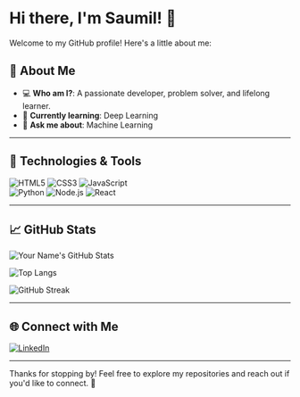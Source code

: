 # Hi there, I'm Saumil! 👋

Welcome to my GitHub profile! Here's a little about me:

## 🌟 About Me

- 💻 **Who am I?**: A passionate developer, problem solver, and lifelong learner.
- 🌱 **Currently learning**: Deep Learning
- 💬 **Ask me about**: Machine Learning

---

## 🔧 Technologies & Tools

![HTML5](https://img.shields.io/badge/-HTML5-E34F26?style=flat-square&logo=html5&logoColor=white) ![CSS3](https://img.shields.io/badge/-CSS3-1572B6?style=flat-square&logo=css3) ![JavaScript](https://img.shields.io/badge/-JavaScript-F7DF1E?style=flat-square&logo=javascript&logoColor=black)  
![Python](https://img.shields.io/badge/-Python-3776AB?style=flat-square&logo=python&logoColor=white) ![Node.js](https://img.shields.io/badge/-Node.js-339933?style=flat-square&logo=node.js&logoColor=white) ![React](https://img.shields.io/badge/-React-61DAFB?style=flat-square&logo=react&logoColor=black)

---

## 📈 GitHub Stats

![Your Name's GitHub Stats](https://github-readme-stats.vercel.app/api?username=jsaumil&show_icons=true&theme=radical)

![Top Langs](https://github-readme-stats.vercel.app/api/top-langs/?username=jsaumil&layout=compact&theme=radical)

![GitHub Streak](https://github-readme-streak-stats.herokuapp.com/?user=jsaumile&theme=radical)

---


## 🌐 Connect with Me

[![LinkedIn](https://img.shields.io/badge/-LinkedIn-0077B5?style=flat-square&logo=linkedin&logoColor=white)]([https://www.linkedin.com/in/yourprofile](https://www.linkedin.com/in/saumil-jain-b9b579252/))

---

Thanks for stopping by! Feel free to explore my repositories and reach out if you'd like to connect. 🚀
